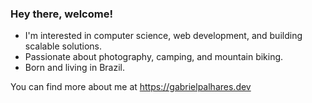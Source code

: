 ### Hey there, welcome!

- I'm interested in computer science, web development, and building scalable solutions.
- Passionate about photography, camping, and mountain biking.
- Born and living in Brazil.

You can find more about me at https://gabrielpalhares.dev

